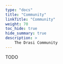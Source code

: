 ```yaml
---
type: "docs"
title: "Community"
linkTitle: "Community"
weight: 70
toc_hide: true
hide_summary: true
description: >
    The Drasi Community
---
```


TODO